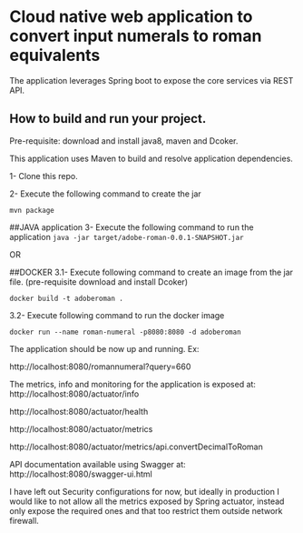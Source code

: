 # Cloud native web application to convert input numerals to roman equivalents
The application leverages Spring boot to expose the core services via REST API.

## How to build and run your project.
Pre-requisite: download and install java8, maven and Dcoker.

This application uses Maven to build and resolve application dependencies.

1- Clone this repo.

2- Execute the following command to create the jar 

`mvn package`

##JAVA application
3- Execute the following command to run the application
`java -jar target/adobe-roman-0.0.1-SNAPSHOT.jar`

OR

##DOCKER
3.1- Execute following command to create an image from the jar file. (pre-requisite download and install Dcoker)

`docker build -t adoberoman .`

3.2- Execute following command to run the docker image

`docker run --name roman-numeral -p8080:8080 -d adoberoman`

The application should be now up and running.
Ex:

http://localhost:8080/romannumeral?query=660

The metrics, info and monitoring for the application is exposed at:  
http://localhost:8080/actuator/info

http://localhost:8080/actuator/health

http://localhost:8080/actuator/metrics

http://localhost:8080/actuator/metrics/api.convertDecimalToRoman

API documentation available using Swagger at:
http://localhost:8080/swagger-ui.html


I have left out Security configurations for now, but ideally in production I would like to not allow all the metrics exposed by Spring actuator, instead only expose the required ones and that too restrict them outside network firewall.


